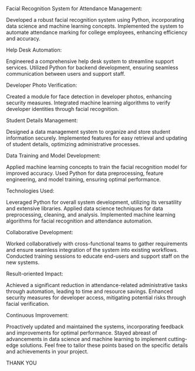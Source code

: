 Facial Recognition System for Attendance Management:

Developed a robust facial recognition system using Python, incorporating data science and machine learning concepts.
Implemented the system to automate attendance marking for college employees, enhancing efficiency and accuracy.


Help Desk Automation:

Engineered a comprehensive help desk system to streamline support services.
Utilized Python for backend development, ensuring seamless communication between users and support staff.


Developer Photo Verification:

Created a module for face detection in developer photos, enhancing security measures.
Integrated machine learning algorithms to verify developer identities through facial recognition.


Student Details Management:

Designed a data management system to organize and store student information securely.
Implemented features for easy retrieval and updating of student details, optimizing administrative processes.


Data Training and Model Development:

Applied machine learning concepts to train the facial recognition model for improved accuracy.
Used Python for data preprocessing, feature engineering, and model training, ensuring optimal performance.


Technologies Used:

Leveraged Python for overall system development, utilizing its versatility and extensive libraries.
Applied data science techniques for data preprocessing, cleaning, and analysis.
Implemented machine learning algorithms for facial recognition and attendance automation.


Collaborative Development:

Worked collaboratively with cross-functional teams to gather requirements and ensure seamless integration of the system into existing workflows.
Conducted training sessions to educate end-users and support staff on the new systems.


Result-oriented Impact:

Achieved a significant reduction in attendance-related administrative tasks through automation, leading to time and resource savings.
Enhanced security measures for developer access, mitigating potential risks through facial verification.


Continuous Improvement:

Proactively updated and maintained the systems, incorporating feedback and improvements for optimal performance.
Stayed abreast of advancements in data science and machine learning to implement cutting-edge solutions.
Feel free to tailor these points based on the specific details and achievements in your project.


THANK YOU
